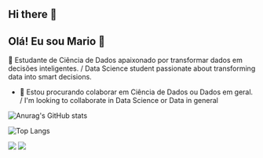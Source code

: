 ## Hi there 👋

<!--    -->
## Olá! Eu sou Mario 👋  
🌱 Estudante de Ciência de Dados apaixonado por transformar dados em decisões inteligentes. / Data Science student passionate about transforming data into smart decisions.


<!-- - 🔭 I’m currently working on ... -->
<!-- - 🌱 Atualmente sou estudante de Ciência de Dados. / I am currently a Data Science student. -->
- 👯 Estou procurando colaborar em Ciência de Dados ou Dados em geral. /  I'm looking to collaborate in Data Science or Data in general
<!-- - 🤔 I’m looking for help with ... -->
<!-- - 💬 Ask me about ...  -->
<!-- - 📫 How to reach me: ... -->
<!-- - 😄 Pronouns: ... -->
<!-- - ⚡ Fun fact: ...-->


<!--    [![Anurag's GitHub stats](https://github-readme-stats.vercel.app/api?username=mariopc01)](https://github.com/anuraghazra/github-readme-stats)  -->
![Anurag's GitHub stats](https://github-readme-stats.vercel.app/api?username=mariopc01&show_icons=true&theme=merko)

<div>
  
![Top Langs](https://github-readme-stats.vercel.app/api/top-langs/?username=mariopc01&layout=compact)

</div>

<div> 

  <a href = "mailto:mariopc01@gmail.com"><img src="https://img.shields.io/badge/-Gmail-%23333?style=for-the-badge&logo=gmail&logoColor=white" target="_blank"></a>
  <a href="www.linkedin.com/in/01mario-de-paula" target="_blank"><img src="https://img.shields.io/badge/-LinkedIn-%230077B5?style=for-the-badge&logo=linkedin&logoColor=white" target="_blank"></a> 
  
</div>
